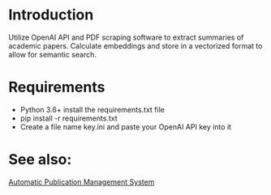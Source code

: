 # Introduction
Utilize OpenAI API and PDF scraping software to extract summaries of academic papers. Calculate embeddings and store in a vectorized format to allow for semantic search.

# Requirements
- Python 3.6+
install the requirements.txt file
- pip install -r requirements.txt
- Create a file name key.ini and paste your OpenAI API key into it

# See also:
[Automatic Publication Management System](https://github.com/nrb171/Automatic-Publication-Management-System)
